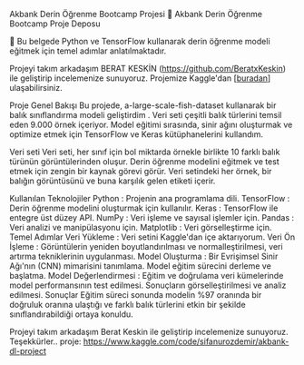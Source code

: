 Akbank Derin Öğrenme Bootcamp Projesi
🚀 Akbank Derin Öğrenme Bootcamp Proje Deposu

📝 Bu belgede Python ve TensorFlow kullanarak derin öğrenme modeli eğitmek için temel adımlar anlatılmaktadır.

Projeyi takım arkadaşım BERAT KESKİN (https://github.com/BeratxKeskin) ile geliştirip incelemenize sunuyoruz. 
Projemize Kaggle'dan [[buradan](https://www.kaggle.com/code/sifanurozdemir/akbank-dl-project)] ulaşabilirsiniz.

Proje Genel Bakışı
Bu projede, a-large-scale-fish-dataset kullanarak bir balık sınıflandırma modeli geliştirdim . Veri seti çeşitli balık türlerini temsil eden 9.000 örnek içeriyor. Model eğitimi sırasında, sinir ağını oluşturmak ve optimize etmek için TensorFlow ve Keras kütüphanelerini kullandım.

Veri seti
Veri seti, her sınıf için bol miktarda örnekle birlikte 10 farklı balık türünün görüntülerinden oluşur. Derin öğrenme modelini eğitmek ve test etmek için zengin bir kaynak görevi görür. Veri setindeki her örnek, bir balığın görüntüsünü ve buna karşılık gelen etiketi içerir.

Kullanılan Teknolojiler
Python : Projenin ana programlama dili.
TensorFlow : Derin öğrenme modelini oluşturmak için kullanılır.
Keras : TensorFlow ile entegre üst düzey API.
NumPy : Veri işleme ve sayısal işlemler için.
Pandas : Veri analizi ve manipülasyonu için.
Matplotlib : Veri görselleştirme için.
Temel Adımlar
Veri Yükleme : Veri setini Kaggle'dan içe aktarıyorum.
Veri Ön İşleme : Görüntülerin yeniden boyutlandırılması ve normalleştirilmesi, veri artırma tekniklerinin uygulanması.
Model Oluşturma : Bir Evrişimsel Sinir Ağı'nın (CNN) mimarisini tanımlama. Model eğitim sürecini derleme ve başlatma.
Model Değerlendirmesi : Eğitim ve doğrulama veri kümelerinde model performansının test edilmesi. Sonuçların görselleştirilmesi ve analiz edilmesi.
Sonuçlar
Eğitim süreci sonunda modelin %97 oranında bir doğruluk oranına ulaştığı ve farklı balık türlerini etkin bir şekilde sınıflandırabildiği ortaya konuldu.

Projeyi takım arkadaşım Berat Keskin ile geliştirip incelemenize sunuyoruz. Teşekkürler..
proje:
https://www.kaggle.com/code/sifanurozdemir/akbank-dl-project
